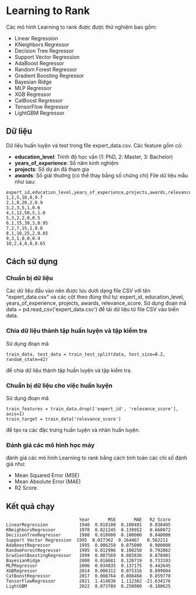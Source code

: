 # Learning to Rank
Các mô hình Learning to rank được được thử nghiệm bao gồm:
- Linear Regression
- KNeighbors Regressor
- Decision Tree Regressor
- Support Vector Regression
- AdaBoost Regressor
- Random Forest Regressor
- Gradient Boosting Regressor
- Bayesian Ridge
- MLP Regressor
- XGB Regressor
- CatBoost Regressor
- TensorFlow Regressor
- LightGBM Regressor

## Dữ liệu
Dữ liệu huấn luyện và test trong file expert_data.csv. Các feature gồm có:
- **education_level**: Trình độ học vấn (1: PhD, 2: Master, 3: Bachelor)
- **years_of_experience**: Số năm kinh nghiệm
- **projects**: Số dự án đã tham gia
- **awards**: Số giải thưởng (có thể thay bằng số chứng chỉ)
File dữ liệu mẫu như sau:
```data
expert_id,education_level,years_of_experience,projects,awards,relevance_score
1,2,5,10,0,0.7
2,1,8,20,2,0.9
3,2,3,5,1,0.6
4,1,12,50,5,1.0
5,3,2,2,0,0.5
6,1,15,30,3,0.95
7,2,7,15,1,0.8
8,1,10,25,2,0.85
9,3,1,0,0,0.4
10,2,4,8,0,0.65

```
## Cách sử dụng
### Chuẩn bị dữ liệu
Các dữ liệu đầu vào nên được lưu dưới dạng file CSV với tên "expert_data.csv" và các cột theo đúng thứ tự: expert_id, education_level, years_of_experience, projects, awards, relevance_score.
Sử dụng đoạn mã data = pd.read_csv('expert_data.csv') để tải dữ liệu từ file CSV vào biến data.
### Chia dữ liệu thành tập huấn luyện và tập kiểm tra
Sử dụng đoạn mã 
```
train_data, test_data = train_test_split(data, test_size=0.2, random_state=42)
```
để chia dữ liệu thành tập huấn luyện và tập kiểm tra.
### Chuẩn bị dữ liệu cho việc huấn luyện
Sử dụng đoạn mã 
```
train_features = train_data.drop(['expert_id', 'relevance_score'], axis=1) 
train_target = train_data['relevance_score'] 
```
để tạo ra các đặc trưng huấn luyện và nhãn huấn luyện.
### Đánh giá các mô hình học máy
đánh giá các mô hình Learning to rank bằng cách tính toán các chỉ số đánh giá như: 
- Mean Squared Error (MSE)
- Mean Absolute Error (MAE)
- R2 Score.

## Kết quả chạy
```
                            Year       MSE       MAE   R2 Score
LinearRegression            1940  0.010100  0.100481   0.838405
KNeighborsRegressor         1970  0.021245  0.139952   0.660072
DecisionTreeRegressor       1980  0.010000  0.100000   0.840000
Support Vector Regression  1995  0.027362  0.164467   0.562211
AdaBoostRegressor           1995  0.006250  0.075000   0.900000
RandomForestRegressor       1995  0.012996  0.108250   0.792062
GradientBoostingRegressor   1999  0.007569  0.085836   0.878901
BayesianRidge               2000  0.016681  0.128719   0.733103
MLPRegressor                2006  0.034835  0.137175   0.442645
XGBRegressor                2014  0.006312  0.075316   0.899004
CatBoostRegressor           2017  0.008764  0.088468   0.859770
TensorFlowRegressor         2021  1.414636  1.112362 -21.634176
LightGBM                    2022  0.073789  0.250000  -0.180625
```